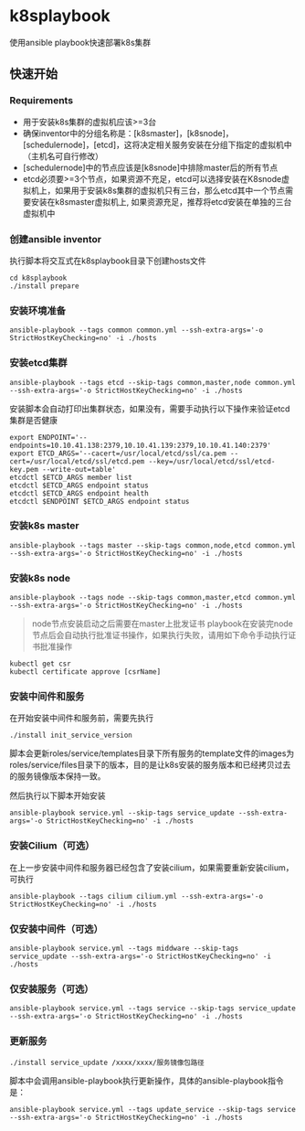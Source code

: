 # k8splaybook
使用ansible playbook快速部署k8s集群

## 快速开始

### Requirements

+ 用于安装k8s集群的虚拟机应该>=3台
+ 确保inventor中的分组名称是：[k8smaster]，[k8snode]，[schedulernode]，[etcd]，这将决定相关服务安装在分组下指定的虚拟机中（主机名可自行修改）
+ [schedulernode]中的节点应该是[k8snode]中排除master后的所有节点
+ etcd必须要>=3个节点，如果资源不充足，etcd可以选择安装在K8snode虚拟机上，如果用于安装k8s集群的虚拟机只有三台，那么etcd其中一个节点需要安装在k8smaster虚拟机上, 如果资源充足，推荐将etcd安装在单独的三台虚拟机中

### 创建ansible inventor
执行脚本将交互式在k8splaybook目录下创建hosts文件
```shell
cd k8splaybook
./install prepare
```

### 安装环境准备

```shell
ansible-playbook --tags common common.yml --ssh-extra-args='-o StrictHostKeyChecking=no' -i ./hosts
```

### 安装etcd集群

```shell
ansible-playbook --tags etcd --skip-tags common,master,node common.yml --ssh-extra-args='-o StrictHostKeyChecking=no' -i ./hosts 
```
安装脚本会自动打印出集群状态，如果没有，需要手动执行以下操作来验证etcd集群是否健康
```shell
export ENDPOINT='--endpoints=10.10.41.138:2379,10.10.41.139:2379,10.10.41.140:2379'
export ETCD_ARGS='--cacert=/usr/local/etcd/ssl/ca.pem --cert=/usr/local/etcd/ssl/etcd.pem --key=/usr/local/etcd/ssl/etcd-key.pem --write-out=table'
etcdctl $ETCD_ARGS member list
etcdctl $ETCD_ARGS endpoint status
etcdctl $ETCD_ARGS endpoint health
etcdctl $ENDPOINT $ETCD_ARGS endpoint status
```


### 安装k8s master

```shell
ansible-playbook --tags master --skip-tags common,node,etcd common.yml --ssh-extra-args='-o StrictHostKeyChecking=no' -i ./hosts
```

### 安装k8s node

```shell
ansible-playbook --tags node --skip-tags common,master,etcd common.yml --ssh-extra-args='-o StrictHostKeyChecking=no' -i ./hosts
```

> node节点安装启动之后需要在master上批发证书
playbook在安装完node节点后会自动执行批准证书操作，如果执行失败，请用如下命令手动执行证书批准操作

```shell
kubectl get csr
kubectl certificate approve [csrName]
```

### 安装中间件和服务

在开始安装中间件和服务前，需要先执行
```shell
./install init_service_version
```
脚本会更新roles/service/templates目录下所有服务的template文件的images为roles/service/files目录下的版本，目的是让k8s安装的服务版本和已经拷贝过去的服务镜像版本保持一致。

然后执行以下脚本开始安装
```shell
ansible-playbook service.yml --skip-tags service_update --ssh-extra-args='-o StrictHostKeyChecking=no' -i ./hosts
```

### 安装Cilium（可选）

在上一步安装中间件和服务器已经包含了安装cilium，如果需要重新安装cilium，可执行

```shell
ansible-playbook --tags cilium cilium.yml --ssh-extra-args='-o StrictHostKeyChecking=no' -i ./hosts
```

### 仅安装中间件（可选）
```shell
ansible-playbook service.yml --tags middware --skip-tags service_update --ssh-extra-args='-o StrictHostKeyChecking=no' -i ./hosts
```

### 仅安装服务（可选）
```shell
ansible-playbook service.yml --tags service --skip-tags service_update --ssh-extra-args='-o StrictHostKeyChecking=no' -i ./hosts
```

### 更新服务
```shell
./install service_update /xxxx/xxxx/服务镜像包路径
```
脚本中会调用ansible-playbook执行更新操作，具体的ansible-playbook指令是：
```shell
ansible-playbook service.yml --tags update_service --skip-tags service --ssh-extra-args='-o StrictHostKeyChecking=no' -i ./hosts
```